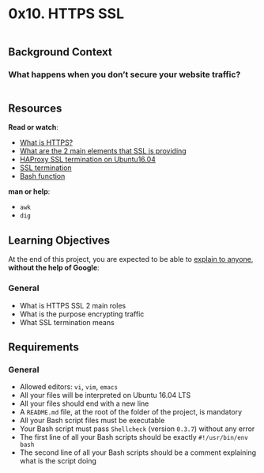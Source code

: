 <h1 class="gap">0x10. HTTPS SSL</h1>
<div class="gap" id="project-description">
  <p><img src="https://s3.amazonaws.com/intranet-projects-files/holbertonschool-sysadmin_devops/276/FlhGPEK.png" alt="" style=""></p>

<h2>Background Context</h2>

<h3>What happens when you don’t secure your website traffic?</h3>

<p><img src="https://s3.amazonaws.com/intranet-projects-files/holbertonschool-sysadmin_devops/276/xCmOCgw.gif" alt="" style=""></p>

<h2>Resources</h2>

<p><strong>Read or watch</strong>:</p>

<ul>
<li><a href="/rltoken/pawxG_0c1o86psexBOikIw" title="What is HTTPS?" target="_blank">What is HTTPS?</a> </li>
<li><a href="/rltoken/jXCB9Hn-ALcP78kPMHtnSA" title="What are the 2 main elements that SSL is providing" target="_blank">What are the 2 main elements that SSL is providing</a> </li>
<li><a href="/rltoken/UkbvWfKF6ZAY_CUvlM32lA" title="HAProxy SSL termination on Ubuntu16.04" target="_blank">HAProxy SSL termination on Ubuntu16.04</a></li>
<li><a href="/rltoken/VFq2MQ9qHXw2Nb11tnWF6Q" title="SSL termination" target="_blank">SSL termination</a> </li>
<li><a href="/rltoken/16bxrQvaOSIywA_fHEdsiA" title="Bash function" target="_blank">Bash function</a> </li>
</ul>

<p><strong>man or help</strong>:</p>

<ul>
<li><code>awk</code></li>
<li><code>dig</code></li>
</ul>

<h2>Learning Objectives</h2>

<p>At the end of this project, you are expected to be able to <a href="/rltoken/nG-LdAd2DncgHvhnQR4KAw" title="explain to anyone" target="_blank">explain to anyone</a>, <strong>without the help of Google</strong>:</p>

<h3>General</h3>

<ul>
<li>What is HTTPS SSL 2 main roles</li>
<li>What is the purpose encrypting traffic</li>
<li>What SSL termination means</li>
</ul>

<h2>Requirements</h2>

<h3>General</h3>

<ul>
<li>Allowed editors: <code>vi</code>, <code>vim</code>, <code>emacs</code></li>
<li>All your files will be interpreted on Ubuntu 16.04 LTS</li>
<li>All your files should end with a new line</li>
<li>A <code>README.md</code> file, at the root of the folder of the project, is mandatory</li>
<li>All your Bash script files must be executable</li>
<li>Your Bash script must pass <code>Shellcheck</code> (version <code>0.3.7</code>) without any error</li>
<li>The first line of all your Bash scripts should be exactly <code>#!/usr/bin/env bash</code></li>
<li>The second line of all your Bash scripts should be a comment explaining what is the script doing</li>
</ul>

</div>
